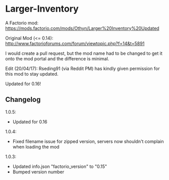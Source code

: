 # Larger-Inventory
A Factorio mod: https://mods.factorio.com/mods/Othyn/Larger%20Inventory%20Updated

Original Mod (<= 0.14): http://www.factorioforums.com/forum/viewtopic.php?f=14&t=5891

I would create a pull request, but the mod name had to be changed to get it onto the mod portal and the difference is minimal.

Edit (20/04/17): Rseding91 (via Reddit PM) has kindly given permission for this mod to stay updated.

Updated for 0.16!

## Changelog

1.0.5:
- Updated for 0.16

1.0.4:
- Fixed filename issue for zipped version, servers now shouldn't complain when loading the mod

1.0.3:
- Updated info.json "factorio_version" to "0.15"
- Bumped version number
